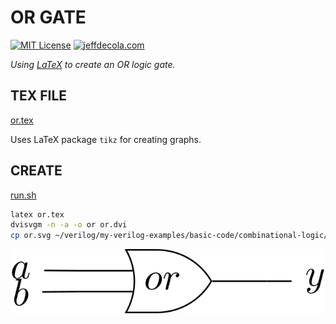 # OR GATE

[![MIT License](http://img.shields.io/:license-mit-blue.svg)](http://jeffdecola.mit-license.org)
[![jeffdecola.com](https://img.shields.io/badge/website-jeffdecola.com-blue)](https://jeffdecola.com)

_Using
[LaTeX](https://github.com/JeffDeCola/my-cheat-sheets/tree/master/software/development/languages/latex-cheat-sheet/)
to create an OR logic gate._

## TEX FILE

[or.tex](https://github.com/JeffDeCola/my-latex-renders/blob/master/mathematics/applied/electrical-engineering/combinational-logic/or/or.tex)

Uses LaTeX package `tikz` for creating graphs.

## CREATE

[run.sh](https://github.com/JeffDeCola/my-latex-renders/blob/master/mathematics/applied/electrical-engineering/combinational-logic/or/run.sh)

```bash
latex or.tex
dvisvgm -n -a -o or or.dvi
cp or.svg ~/verilog/my-verilog-examples/basic-code/combinational-logic/or2/svgs/.

```

<p align="center">
    <img src="or.svg"
    align="middle"
</p>
